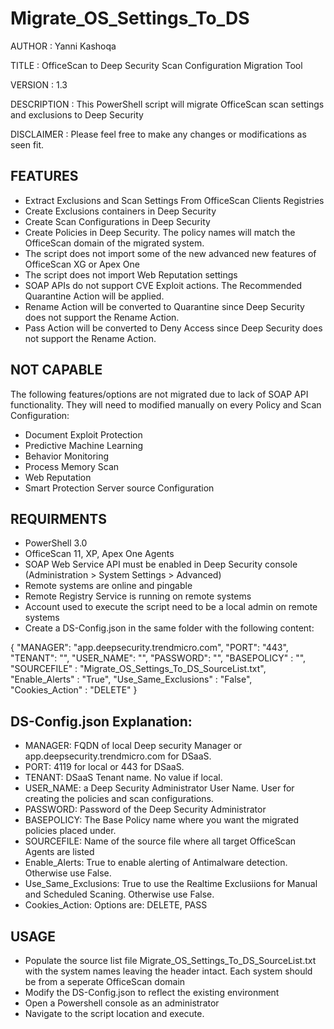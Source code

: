 # Migrate_OS_Settings_To_DS


AUTHOR		: Yanni Kashoqa

TITLE		: OfficeScan to Deep Security Scan Configuration Migration Tool

VERSION		: 1.3

DESCRIPTION	: This PowerShell script will migrate OfficeScan scan settings and exclusions to Deep Security

DISCLAIMER	: Please feel free to make any changes or modifications as seen fit.

## FEATURES
- Extract Exclusions and Scan Settings From OfficeScan Clients Registries
- Create Exclusions containers in Deep Security
- Create Scan Configurations in Deep Security
- Create Policies in Deep Security.  The policy names will match the OfficeScan domain of the migrated system.
- The script does not import some of the new advanced new features of OfficeScan XG or Apex One
- The script does not import Web Reputation settings
- SOAP APIs do not support CVE Exploit actions. The Recommended Quarantine Action will be applied.
- Rename Action will be converted to Quarantine since Deep Security does not support the Rename Action.
- Pass Action will be converted to Deny Access since Deep Security does not support the Rename Action.

## NOT CAPABLE
The following features/options are not migrated due to lack of SOAP API functionality.  They will need to modified manually on every Policy and Scan Configuration:
- Document Exploit Protection
- Predictive Machine Learning
- Behavior Monitoring
- Process Memory Scan
- Web Reputation
- Smart Protection Server source Configuration

## REQUIRMENTS
- PowerShell 3.0
- OfficeScan 11, XP, Apex One Agents
- SOAP Web Service API must be enabled in Deep Security console (Administration > System Settings > Advanced)
- Remote systems are online and pingable
- Remote Registry Service is running on remote systems
- Account used to execute the script need to be a local admin on remote systems
- Create a DS-Config.json in the same folder with the following content:

{
    "MANAGER": "app.deepsecurity.trendmicro.com",
    "PORT": "443",
    "TENANT": "",
    "USER_NAME": "",
    "PASSWORD": "",
    "BASEPOLICY" : "",
    "SOURCEFILE" : "Migrate_OS_Settings_To_DS_SourceList.txt",
    "Enable_Alerts"  : "True",
    "Use_Same_Exclusions" : "False",
    "Cookies_Action" :   "DELETE"
}


## DS-Config.json Explanation:
- MANAGER: FQDN of local Deep security Manager or app.deepsecurity.trendmicro.com for DSaaS.
- PORT: 4119 for local or 443 for DSaaS.
- TENANT: DSaaS Tenant name.  No value if local.
- USER_NAME: a Deep Security Administrator User Name.  User for creating the policies and scan configurations.
- PASSWORD: Password of the Deep Security Administrator
- BASEPOLICY: The Base Policy name where you want the migrated policies placed under.
- SOURCEFILE: Name of the source file where all target OfficeScan Agents are listed
- Enable_Alerts: True to enable alerting of Antimalware detection. Otherwise use False. 
- Use_Same_Exclusions: True to use the Realtime Exclusiions for Manual and Scheduled Scaning.  Otherwise use False.
- Cookies_Action: Options are: DELETE, PASS

## USAGE
- Populate the source list file Migrate_OS_Settings_To_DS_SourceList.txt with the system names leaving the header intact.
     Each system should be from a seperate OfficeScan domain
- Modify the DS-Config.json to reflect the existing environment
- Open a Powershell console as an administrator
- Navigate to the script location and execute.
